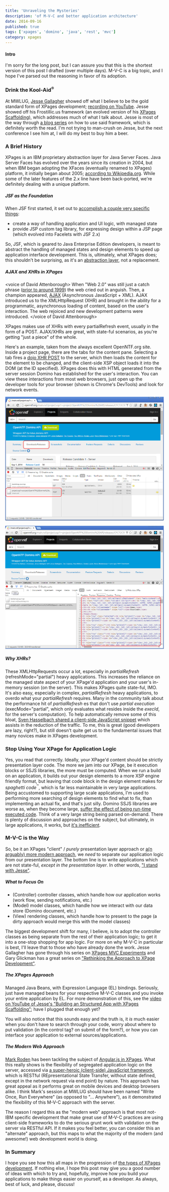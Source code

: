 ```yaml
---
title: 'Unraveling the Mysteries'
description: 'of M-V-C and better application architecture'
date: 2014-09-16
published: true
tags: ['xpages', 'domino', 'java', 'rest', 'mvc']
category: xpages
---
```


#### Intro

I'm sorry for the long post, but I can assure you that this is the shortest version of this post I drafted (over multiple days). M-V-C is a big topic, and I hope I've parsed out the reasoning in favor of its adoption.

### Drink the Kool-Aid<sup>&reg;</sup>

At MWLUG, [Jesse Gallagher](https://twitter.com/Gidgerby) showed off what I believe to be the gold standard form of XPages development; [recording on YouTube](https://www.youtube.com/watch?v=KJvydKVsqXk). Jesse showed off his Frostillic.us framework (an evolved version of his [XPages Scaffolding](https://github.com/jesse-gallagher/XPages-Scaffolding)), which addresses much of what I talk about. Jesse is most of the way through [a blog series](https://frostillic.us/f.nsf/posts/building-an-app-with-the-frostillic.us-framework--part-1) on how to use said framework, which is definitely worth the read. I'm not trying to man-crush on Jesse, but the next conference I see him at, I will do my best to buy him a beer.

### A Brief History

XPages is an IBM proprietary abstraction layer for Java Server Faces. Java Server Faces has evolved over the years since its creation in 2004, but when IBM began adopting the XFaces (eventually renamed to XPages) platform, it initially began about 2005; [according to Wikipedia.org](https://en.wikipedia.org/wiki/XPages#History). While some of the later features of the 2.x line have been back-ported, we're definitely dealing with a unique platform.

##### JSF as the Foundation

When JSF first started, it set out to [accomplish a couple very specific things](https://www.oracle.com/technetwork/java/javaee/overview-140548.html):

- create a way of handling application and UI logic, with managed state
- provide JSP custom tag library, for expressing design within a JSP page (which evolved into Facelets with JSF 2.x)

So, JSF, which is geared to Java Enterprise Edition developers, is meant to abstract the handling of managed states and design elements to speed up application interface development. This is, ultimately, what XPages does; this shouldn't be surprising, as it's an [abstraction layer](<https://en.wikipedia.org/wiki/Abstraction_(computer_science)>), not a replacement.

##### AJAX and XHRs in XPages

&lt;voice of David Attenborough&gt;
When "Web 2.0" was still just a catch phrase ([prior to around 1999](https://en.wikipedia.org/wiki/Web_2.0)) the web cried out in anguish. Then, a champion appeared, [AJAX](<https://en.wikipedia.org/wiki/Ajax_(programming)>) (Asynchronous JavaScript + XML). AJAX introduced us to the XMLHttpRequest (XHR) and brought in the ability for a programmatic, asynchronous loading of content, based on the user's interaction. The web rejoiced and new development patterns were introduced.
&lt;/voice of David Attenborough&gt;

XPages makes use of XHRs with every partialRefresh event, usually in the form of a POST. AJAX/XHRs are great, with state-ful scenarios, as you're getting "just a piece" of the whole.

Here's an example, taken from the always excellent OpenNTF.org site. Inside a project page, there are the tabs for the content pane. Selecting a tab fires a [dojo XHR POST](https://dojotoolkit.org/reference-guide/1.6/dojo/xhrPost.html) to the server, which then loads the content for the element to be changed, and the client-side XSP object loads it into the DOM (at the ID specified). XPages does this with HTML generated from the server session Domino has established for the user's interaction. You can view these interactions from most web browsers, just open up the developer tools for your browser (shown is Chrome's DevTools) and look for network events.

![sample XPages partialRefresh call](./images/XPagesPartialRefreshPost.png)

![sample XPages partialRefresh call response](./images/XPagesPartialRefreshPost_results.png)

##### Why XHRs?

These XMLHttpRequests occur a lot, especially in _partialRefresh_ (refreshMode="partial") heavy applications. This increases the reliance on the managed state aspect of your XPage'd application and your user's in-memory session (on the server). This makes XPages quite state-ful, IMO. It's also easy, especially in complex, _partialRefresh_ heavy applications, to overdo what your _partialRefresh_ requires. Many in the community talk about the performance hit of _partialRefresh_ es that don't use _partial execution_ (execMode="partial", which only evaluates what resides inside the _execId_, for the server's computation). To help automatically remove some of this bloat, [Sven Hasselbach shared a client-side JavaScript snippet](https://hasselba.ch/blog/?p=1383) which assists in the reduction of the traffic. To me, this is great (good developers are lazy, right?), but still doesn't quite get us to the fundamental issues that many novices make in XPages development.

### Stop Using Your XPage for Application Logic

Yes, you read that correctly. Ideally, your XPage'd content should be strictly presentation layer code. The more we jam into our XPage, be it execution blocks or SSJS libraries, the more must be computed. When we run a build on an application, it builds out your design elements to a more XSP engine friendly format, but leaving that code block in the design element makes for _spaghetti code_<sup>&#8482;</sup>, which is far less maintainable in very large applications. Being accustomed to supporting large scale applications, I'm used to performing more searching of design elements to find what to fix, than implementing an actual fix, and that's just silly. Domino SSJS libraries are worse as, when they become large, [suffer the effect of being run-time executed code](https://www.linkedin.com/groups/What-are-top-XPages-performance-3707727.S.230901244#commentID_130809429). Think of a very large string being parsed on-demand. There is plenty of discussion and approaches on the subject, but ultimately, in large applications, it works, but [it's inefficient](https://www.linkedin.com/groups/What-are-top-XPages-performance-3707727.S.230901244#commentID_130816718).

### M-V-C is the Way

So, be it an XPages "client" / _purely_ presentation layer approach or [a(n arguably) more modern approach](https://xomino.com/2014/09/02/mwlug-2014-slide-deck-write-once-run-anywhere-angular-js-in-xpages/), we _need_ to separate our application logic from our presentation layer. The bottom line is to write applications which are not state-ful, _except in the presentation layer_. In other words, ["I stand with Jesse"](https://www.linkedin.com/groups/What-are-top-XPages-performance-3707727.S.230901244#commentID_130816718).

##### What to Focus On

- (Controller) controller classes, which handle how our application works (work flow, sending notifications, etc.)
- (Model) model classes, which handle how we interact with our data store (Domino document, etc.)
- (View) rendering classes, which handle how to present to the page (a dirty approach would merge this with the model classes)

The biggest development shift for many, I believe, is to adopt the controller classes as being separate from the rest of their application logic; to get it into a one-stop shopping for app logic. For more on why M-V-C in particular is best, I'll leave that to those who have already done the work. Jesse Gallagher has gone through his series on [XPages MVC Experiments](https://frostillic.us/f.nsf/posts/xpages-mvc--experiment-ii--part-1) and Gary Glickman has a great series on ["Rethinking the Approach to XPage Development"](https://www.pipalia.co.uk/notes-development/rethinking-xpages-part-one/").

##### The XPages Approach

Managed Java Beans, with Expression Language (EL) bindings. Seriously, just have managed beans for your respective M-V-C classes and you invoke your entire application by EL. For more demonstration of this, see the [video on YouTube of Jesse's "Building an Structured App with XPages Scaffolding"](https://www.youtube.com/watch?v=KJvydKVsqXk); have I plugged that enough yet?

You will also notice that this sounds easy and the truth is, it _is_ much easier when you don't have to search through your code, worry about where to put validation (in the control tag? on submit of the form?), or how you can interface your application to external sources/applications.

##### The Modern Web Approach

[Mark Roden](https://twitter.com/markyroden) has been tackling the subject of [Angular.js in XPages](https://xomino.com/category/angular-in-xpages/). What this really shows is the flexibility of segregated application logic on the server, accessed via [a super-heroic (client-side) JavaScript framework](https://angularjs.org), which is RESTful (REpresentational State Transfer, without state defined, except in the network request via end point) by nature. This approach has great appeal as it performs great on mobile devices and desktop browsers alike. I think Mark's session at MWLUG should have been named "Write Once, Run Everywhere" (as opposed to "... Anywhere"), as it demonstrated the flexibility of this M-V-C approach with the server.

The reason I regard this as the "modern web" approach is that most not-IBM specific development that make great use of M-V-C practices are using client-side frameworks to do the serious grunt work with validation on the server via RESTful API. If it makes you feel better, you can consider this an "alternate" approach, but this maps to what the majority of the modern (and awesome!) web development world is doing.

### In Summary

I hope you see how this all maps in the progression of [the types of XPages development](https://heidloff.net/home.nsf/dx/08172011032738AMNHEART.htm). If nothing else, I hope this post may give you a good number of ideas with which to try and, hopefully, improve how you build your applications to make things easier on yourself, as a developer. As always, best of luck, and please, discuss!
